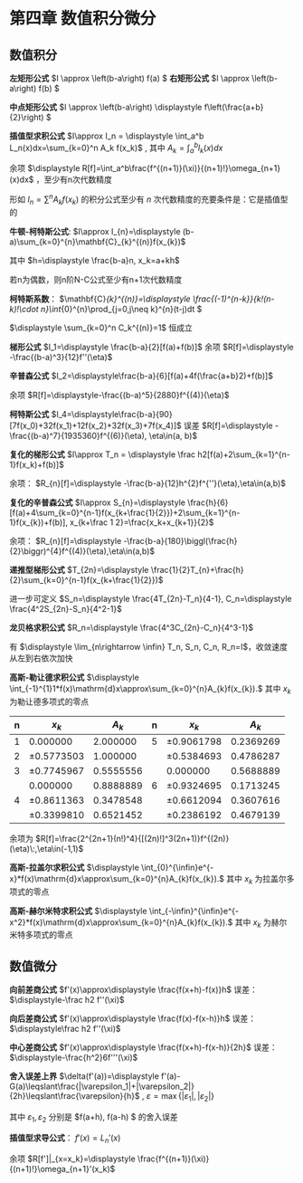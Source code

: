 # **第四章 数值积分微分**

## **数值积分**

**左矩形公式** $I \approx \left(b-a\right) f(a) $  **右矩形公式** $I \approx \left(b-a\right) f(b) $

**中点矩形公式** $I \approx \left(b-a\right) \displaystyle f\left(\frac{a+b}{2}\right) $

**插值型求积公式** $I\approx I_n = \displaystyle \int_a^b L_n(x)dx=\sum_{k=0}^n A_k f(x_k)$ , 其中 $\displaystyle A_k=\int_a^b l_k(x)dx$ 

余项 $\displaystyle R[f]=\int_a^b\frac{f^{(n+1)}(\xi)}{(n+1)!}\omega_{n+1}(x)dx$ ，至少有n次代数精度

形如 $I_n=\sum^{n}A_kf(x_k)$ 的积分公式至少有 $n$ 次代数精度的充要条件是：它是插值型的

**牛顿-柯特斯公式**:  $I\approx I_{n}=\displaystyle (b-a)\sum_{k=0}^{n}\mathbf{C}_{k}^{(n)}f(x_{k})$

其中 $h=\displaystyle \frac{b-a}n, x_k=a+kh$

若n为偶数，则n阶N-C公式至少有n+1次代数精度

**柯特斯系数**： $\mathbf{C}_{k}^{(n)}=\displaystyle \frac{(-1)^{n-k}}{k!(n-k)!\cdot n}\int_{0}^{n}\prod_{j=0,j\neq k}^{n}(t-j)dt $

$\displaystyle \sum_{k=0}^n C_k^{(n)}=1$ 恒成立

**梯形公式** $I_1=\displaystyle \frac{b-a}{2}[f(a)+f(b)]$  余项 $R[f]=\displaystyle -\frac{(b-a)^3}{12}f''(\eta)$

**辛普森公式** $I_2=\displaystyle\frac{b-a}{6}[f(a)+4f(\frac{a+b}2)+f(b)]$ 

余项 $R[f]=\displaystyle-\frac{(b-a)^5}{2880}f^{(4)}(\eta)$

**柯特斯公式** $I_4=\displaystyle\frac{b-a}{90}[7f(x_0)+32f(x_1)+12f(x_2)+32f(x_3)+7f(x_4)]$ 误差 $R[f]=\displaystyle -\frac{(b-a)^7}{1935360}f^{(6)}(\eta), \eta\in(a, b)$

**复化的梯形公式** $I\approx T_n = \displaystyle \frac h2[f(a)+2\sum_{k=1}^{n-1}f(x_k)+f(b)]$

余项： $R_{n}[f]=\displaystyle -\frac{b-a}{12}h^{2}f^{''}(\eta),\eta\in(a,b)$

**复化的辛普森公式** $I\approx S_{n}=\displaystyle \frac{h}{6}[f(a)+4\sum_{k=0}^{n-1}f(x_{k+\frac{1}{2}})+2\sum_{k=1}^{n-1}f(x_{k})+f(b)], x_{k+\frac 1 2}=\frac{x_k+x_{k+1}}{2}$

余项： $R_{n}[f]=\displaystyle -\frac{b-a}{180}\biggl(\frac{h}{2}\biggr)^{4}f^{(4)}(\eta),\eta\in(a,b)$

**递推型梯形公式** $T_{2n}=\displaystyle \frac{1}{2}T_{n}+\frac{h}{2}\sum_{k=0}^{n-1}f(x_{k+\frac{1}{2}})$

进一步可定义 $S_n=\displaystyle \frac{4T_{2n}-T_n}{4-1}, C_n=\displaystyle \frac{4^2S_{2n}-S_n}{4^2-1}$

**龙贝格求积公式** $R_n=\displaystyle \frac{4^3C_{2n}-C_n}{4^3-1}$

有 $\displaystyle \lim_{n\rightarrow \infin} T_n, S_n, C_n, R_n=I$，收敛速度从左到右依次加快

**高斯-勒让德求积公式** $\displaystyle \int_{-1}^{1}1*f(x)\mathrm{d}x\approx\sum_{k=0}^{n}A_{k}f(x_{k}).$ 其中 $x_k$ 为勒让德多项式的零点

| n   | $x_k$          | $A_k$       | n   | $x_k$          | $A_k$       |
| --- | -------------- | ----------- | --- | -------------- | ----------- |
| 1   | $0.000000$     | $2.000000$  | 5   | $\pm0.9061798$ | $0.2369269$ |
| 2   | $\pm0.5773503$ | $1.000000$  |     | $\pm0.5384693$ | $0.4786287$ |
| 3   | $\pm0.7745967$ | $0.5555556$ |     | $0.000000$     | $0.5688889$ |
|     | $0.000000$     | $0.8888889$ | 6   | $\pm0.9324695$ | $0.1713245$ |
| 4   | $\pm0.8611363$ | $0.3478548$ |     | $\pm0.6612094$ | $0.3607616$ |
|     | $\pm0.3399810$ | $0.6521452$ |     | $\pm0.2386192$ | $0.4679139$ |

余项为 $R[f]=\frac{2^{2n+1}(n!)^4}{[(2n)!]^3(2n+1)}f^{(2n)}(\eta)\:,\eta\in(-1,1)$

**高斯-拉盖尔求积公式** $\displaystyle \int_{0}^{\infin}e^{-x}*f(x)\mathrm{d}x\approx\sum_{k=0}^{n}A_{k}f(x_{k}).$ 其中 $x_k$ 为拉盖尔多项式的零点

**高斯-赫尔米特求积公式** $\displaystyle \int_{-\infin}^{\infin}e^{-x^2}*f(x)\mathrm{d}x\approx\sum_{k=0}^{n}A_{k}f(x_{k}).$ 其中 $x_k$ 为赫尔米特多项式的零点

## **数值微分**

**向前差商公式** $f'(x)\approx\displaystyle  \frac{f(x+h)-f(x)}h$ 误差： $\displaystyle-\frac h2 f''(\xi)$

**向后差商公式** $f'(x)\approx\displaystyle \frac{f(x)-f(x-h)}h$ 误差： $\displaystyle\frac h2 f''(\xi)$

**中心差商公式** $f'(x)\approx\displaystyle \frac{f(x+h)-f(x-h)}{2h}$ 误差： $\displaystyle-\frac{h^2}6f'''(\xi)$

**舍入误差上界** $\delta(f'(a))=\displaystyle f'(a)-G(a)\leqslant\frac{|\varepsilon_1|+|\varepsilon_2|}{2h}\leqslant\frac{\varepsilon}{h}$ , $\varepsilon=\max\{|\varepsilon_{1}|,|\varepsilon_{2}|\}$

其中 $\varepsilon_1, \varepsilon_2$ 分别是 $f(a+h), f(a-h) $ 的舍入误差

**插值型求导公式**： $f'(x)=L_n'(x)$

余项 $R[f']|_{x=x_k}=\displaystyle \frac{f^{(n+1)}(\xi)}{(n+1)!}\omega_{n+1}'(x_k)$